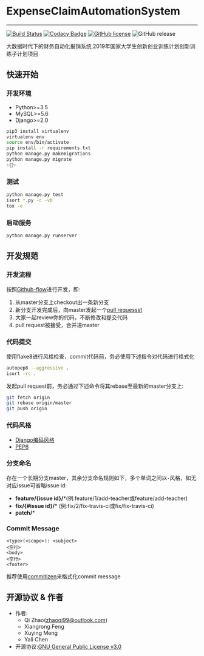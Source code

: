 # ExpenseClaimAutomationSystem
---
[![Build Status](https://www.travis-ci.com/snnucs/ExpenseClaimAutomationSystem.svg?branch=master)](https://www.travis-ci.com/snnucs/ExpenseClaimAutomationSystem)
[![Codacy Badge](https://api.codacy.com/project/badge/Grade/919045824a9b4c4681756b0a46664e9b)](https://app.codacy.com/app/ZhaoQi99/ExpenseClaimAutomationSystem?utm_source=github.com&utm_medium=referral&utm_content=snnucs/ExpenseClaimAutomationSystem&utm_campaign=Badge_Grade_Dashboard)
[![GitHub license](https://img.shields.io/github/license/snnucs/ExpenseClaimAutomationSystem.svg)](https://github.com/snnucs/ExpenseClaimAutomationSystem/blob/master/LICENSE)
![GitHub release](https://img.shields.io/github/release/snnucs/ExpenseClaimAutomationSystem.svg?style=plastic)

大数据时代下的财务自动化报销系统,2019年国家大学生创新创业训练计划创新训练子计划项目


## 快速开始
### 开发环境

- Python>=3.5
- MySQL>=5.6
- Django>=2.0

```bash
pip3 install virtualenv
virtualenv env
source env/bin/activate
pip install -r requirements.txt
python manage.py makemigrations
python manage.py migrate
✨🍰✨
```

### 测试
```bash
python manage.py test
isort *.py -c -vb
tox -e
```
### 启动服务
```bash
python manage.py runserver
```

## 开发规范

### 开发流程

按照[Github-flow](https://guides.github.com/introduction/flow/index.html)进行开发，即:

1. 从master分支上checkout出一条新分支 
2. 新分支开发完成后，向master发起一个[pull requessst](https://help.github.com/articles/using-pull-requests/)
3. 大家一起review你的代码，不断修改和提交代码
4. pull request被接受，合并进master

### 代码提交

使用flake8进行风格检查，commit代码前，务必使用下述指令对代码进行格式化

```bash
autopep8 --aggressive .
isort -rc .
```

发起pull request前，务必通过下述命令将其rebase至最新的master分支上:

```bash
git fetch origin
git rebase origin/master
git push origin
```

### 代码风格
* [Django编码风格](<https://docs.djangoproject.com/zh-hans/2.2/internals/contributing/writing-code/coding-style/>)
* [PEP8](<https://www.python.org/dev/peps/pep-0008/>)

### 分支命名

存在一个长期分支master，其余分支命名规则如下，多个单词之间以`-`风格，如无对应issue可省略issue id:

* **feature/{issue id}/***(例:feature/1/add-teacher或feature/add-teacher)
* **fix/{#issue id}/***  (例:fix/2/fix-travis-ci或fix/fix-travis-ci)
* **patch/***

### Commit Message

```
<type>(<scope>): <subject>
<空行>
<body>
<空行>
<footer>
```

推荐使用[commitizen](<https://github.com/commitizen/cz-cli>)来格式化commit message

## 开源协议 & 作者
* 作者: 
  * Qi Zhao([zhaoqi99@outlook.com](mailto:zhaoqi99@outlook.com))
  * Xiangrong Feng
  * Xuying Meng
  * Yali Chen
* 开源协议:[GNU General Public License v3.0](https://github.com/snnucs/ExpenseClaimAutomationSystem/blob/master/LICENSE)